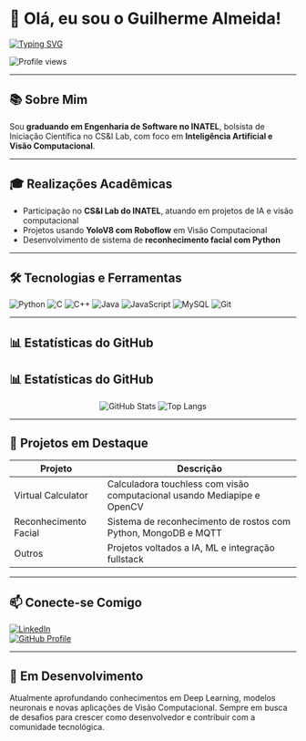 # 👋 Olá, eu sou o Guilherme Almeida!

[![Typing SVG](https://readme-typing-svg.demolab.com?font=Fira+Code&size=25&duration=4000&pause=1000&color=3FF7FF&center=false&vCenter=true&width=435&lines=Graduando+em+Engenharia+de+Software;Inteligência+Artificial;Visão+Computacional;Compartilhando+conhecimento)](https://git.io/typing-svg)

![Profile views](https://komarev.com/ghpvc/?username=guialmm&color=3FF7FF)

---

## 📚 Sobre Mim

Sou **graduando em Engenharia de Software no INATEL**, bolsista de Iniciação Científica no CS&I Lab, com foco em **Inteligência Artificial e Visão Computacional**.

---

## 🎓 Realizações Acadêmicas

- Participação no **CS&I Lab do INATEL**, atuando em projetos de IA e visão computacional  
- Projetos usando **YoloV8 com Roboflow** em Visão Computacional  
- Desenvolvimento de sistema de **reconhecimento facial com Python**

---

## 🛠️ Tecnologias e Ferramentas

![Python](https://img.shields.io/badge/Python-3776AB?style=for-the-badge&logo=python&logoColor=white)
![C](https://img.shields.io/badge/C-00599C?style=for-the-badge&logo=c&logoColor=white)
![C++](https://img.shields.io/badge/C++-00599C?style=for-the-badge&logo=cplusplus&logoColor=white)
![Java](https://img.shields.io/badge/Java-007396?style=for-the-badge&logo=java&logoColor=white)
![JavaScript](https://img.shields.io/badge/JavaScript-F7DF1E?style=for-the-badge&logo=javascript&logoColor=black)
![MySQL](https://img.shields.io/badge/MySQL-4479A1?style=for-the-badge&logo=mysql&logoColor=white)
![Git](https://img.shields.io/badge/Git-F05032?style=for-the-badge&logo=git&logoColor=white)

---

## 📊 Estatísticas do GitHub

## 📊 Estatísticas do GitHub

<div align="center">

![GitHub Stats](https://github-readme-stats.vercel.app/api?username=guialmm&show_icons=true&theme=tokyonight&hide_border=true)
![Top Langs](https://github-readme-stats.vercel.app/api/top-langs/?username=guialmm&layout=compact&theme=tokyonight&hide_border=true)

</div>


---

## 📁 Projetos em Destaque

| Projeto | Descrição |
|--------|-----------|
| Virtual Calculator | Calculadora touchless com visão computacional usando Mediapipe e OpenCV |
| Reconhecimento Facial | Sistema de reconhecimento de rostos com Python, MongoDB e MQTT |
| Outros | Projetos voltados a IA, ML e integração fullstack |

---

## 📫 Conecte-se Comigo

[![LinkedIn](https://img.shields.io/badge/LinkedIn-0A66C2?style=for-the-badge&logo=linkedin&logoColor=white)](https://www.linkedin.com/in/guilherme-almeida2/)  
[![GitHub Profile](https://img.shields.io/badge/GitHub-guialmm-181717?style=for-the-badge&logo=github&logoColor=white)](https://github.com/guialmm)

---

## 🌱 Em Desenvolvimento

Atualmente aprofundando conhecimentos em Deep Learning, modelos neuronais e novas aplicações de Visão Computacional. Sempre em busca de desafios para crescer como desenvolvedor e contribuir com a comunidade tecnológica.
